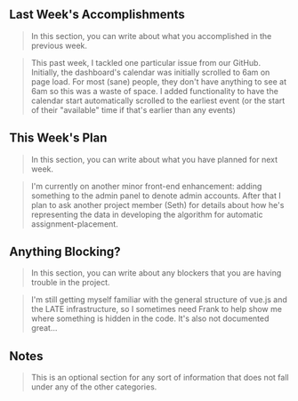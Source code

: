 ## Last Week's Accomplishments

> In this section, you can write about what you accomplished in the previous week.

> This past week, I tackled one particular issue from our GitHub. Initially, the dashboard's calendar was initially scrolled to 6am on page load. For most (sane) people, they don't have anything to see at 6am so this was a waste of space. I added functionality to have the calendar start automatically scrolled to the earliest event (or the start of their "available" time if that's earlier than any events)

## This Week's Plan

> In this section, you can write about what you have planned for next week.

> I'm currently on another minor front-end enhancement: adding something to the admin panel to denote admin accounts. After that I plan to ask another project member (Seth) for details about how he's representing the data in developing the algorithm for automatic assignment-placement.

## Anything Blocking?

> In this section, you can write about any blockers that you are having trouble in the project.

> I'm still getting myself familiar with the general structure of vue.js and the LATE infrastructure, so I sometimes need Frank to help show me where something is hidden in the code. It's also not documented great...

## Notes

> This is an optional section for any sort of information that does not fall under any of the other categories.
